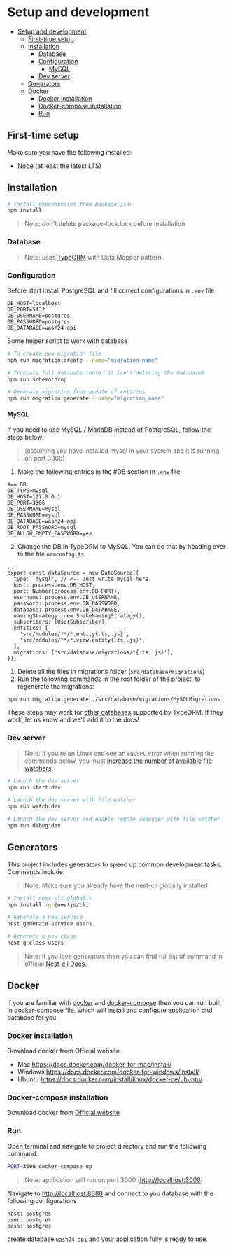 # Setup and development

- [Setup and development](#setup-and-development)
  - [First-time setup](#first-time-setup)
  - [Installation](#installation)
    - [Database](#database)
    - [Configuration](#configuration)
      - [MySQL](#mysql)
    - [Dev server](#dev-server)
  - [Generators](#generators)
  - [Docker](#docker)
    - [Docker installation](#docker-installation)
    - [Docker-compose installation](#docker-compose-installation)
    - [Run](#run)

## First-time setup

Make sure you have the following installed:

- [Node](https://nodejs.org/en/) (at least the latest LTS)

## Installation

```bash
# Install dependencies from package.json
npm install
```

> Note: don't delete package-lock.lock before installation

### Database

> Note: uses [TypeORM](https://github.com/typeorm/typeorm) with Data Mapper pattern.

### Configuration

Before start install PostgreSQL and fill correct configurations in `.env` file

```env
DB_HOST=localhost
DB_PORT=5432
DB_USERNAME=postgres
DB_PASSWORD=postgres
DB_DATABASE=wash24-api
```

Some helper script to work with database

```bash
# To create new migration file
npm run migration:create --name="migration_name"

# Truncate full database (note: it isn't deleting the database)
npm run schema:drop

# Generate migration from update of entities
npm run migration:generate --name="migration_name"
```

#### MySQL

If you need to use MySQL / MariaDB instead of PostgreSQL, follow the steps below:
> (assuming you have installed mysql in your system and it is running on port 3306)
1. Make the following entries in the #DB section in `.env` file

```env
#== DB
DB_TYPE=mysql
DB_HOST=127.0.0.1
DB_PORT=3306
DB_USERNAME=mysql
DB_PASSWORD=mysql
DB_DATABASE=wash24-api
DB_ROOT_PASSWORD=mysql
DB_ALLOW_EMPTY_PASSWORD=yes
```
2. Change the DB in TypeORM to MySQL. You can do that by heading over to the file `ormconfig.ts`.
```
...
export const dataSource = new DataSource({
  type: 'mysql', // <-- Just write mysql here
  host: process.env.DB_HOST,
  port: Number(process.env.DB_PORT),
  username: process.env.DB_USERNAME,
  password: process.env.DB_PASSWORD,
  database: process.env.DB_DATABASE,
  namingStrategy: new SnakeNamingStrategy(),
  subscribers: [UserSubscriber],
  entities: [
    'src/modules/**/*.entity{.ts,.js}',
    'src/modules/**/*.view-entity{.ts,.js}',
  ],
  migrations: ['src/database/migrations/*{.ts,.js}'],
});
```
1. Delete all the files in migrations folder (`src/database/migrations`)
2. Run the following commands in the root folder of the project, to regenerate the migrations:
```
npm run migration:generate ./src/database/migrations/MySQLMigrations
```

These steps may work for [other databases](https://typeorm.io/#features) supported by TypeORM. If they work, let us know and we'll add it to the docs!

### Dev server

> Note: If you're on Linux and see an `ENOSPC` error when running the commands below, you must [increase the number of available file watchers](https://stackoverflow.com/questions/22475849/node-js-error-enospc#answer-32600959).

```bash
# Launch the dev server
npm run start:dev

# Launch the dev server with file watcher
npm run watch:dev

# Launch the dev server and enable remote debugger with file watcher
npm run debug:dev
```

## Generators

This project includes generators to speed up common development tasks. Commands include:

> Note: Make sure you already have the nest-cli globally installed

```bash
# Install nest-cli globally
npm install -g @nestjs/cli

# Generate a new service
nest generate service users

# Generate a new class
nest g class users

```
> Note: if you love generators then you can find full list of command in official [Nest-cli Docs](https://docs.nestjs.com/cli/usages#generate-alias-g).

## Docker

if you are familiar with [docker](https://www.docker.com/) and [docker-compose](https://docs.docker.com/compose) then you can run built in docker-compose file, which will install and configure application and database for you.

### Docker installation

Download docker from Official website

- Mac <https://docs.docker.com/docker-for-mac/install/>
- Windows <https://docs.docker.com/docker-for-windows/install/>
- Ubuntu <https://docs.docker.com/install/linux/docker-ce/ubuntu/>

### Docker-compose installation

Download docker from [Official website](https://docs.docker.com/compose/install)

### Run

Open terminal and navigate to project directory and run the following command.

```bash
PORT=3000 docker-compose up
```

> Note: application will run on port 3000 (<http://localhost:3000>)

Navigate to <http://localhost:8080> and connect to you database with the following configurations

```text
host: postgres
user: postgres
pass: postgres
```

create database `wash24-api` and your application fully is ready to use.
